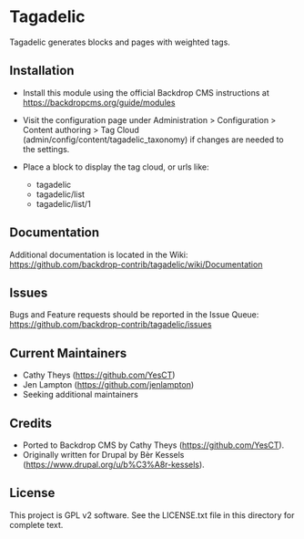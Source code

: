 Tagadelic
======================

Tagadelic generates blocks and pages with weighted tags.

Installation
------------

- Install this module using the official Backdrop CMS instructions at
  https://backdropcms.org/guide/modules

- Visit the configuration page under Administration > Configuration > Content
  authoring > Tag Cloud (admin/config/content/tagadelic_taxonomy) if changes
  are needed to the settings.

- Place a block to display the tag cloud, or urls like:
  - tagadelic
  - tagadelic/list
  - tagadelic/list/1

Documentation
-------------

Additional documentation is located in the Wiki:
https://github.com/backdrop-contrib/tagadelic/wiki/Documentation

Issues
------

Bugs and Feature requests should be reported in the Issue Queue:
https://github.com/backdrop-contrib/tagadelic/issues

Current Maintainers
-------------------

- Cathy Theys (https://github.com/YesCT)
- Jen Lampton (https://github.com/jenlampton)
- Seeking additional maintainers

Credits
-------

- Ported to Backdrop CMS by Cathy Theys (https://github.com/YesCT).
- Originally written for Drupal by Bèr Kessels (https://www.drupal.org/u/b%C3%A8r-kessels).

License
-------

This project is GPL v2 software. See the LICENSE.txt file in this directory for
complete text.


